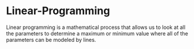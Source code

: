 # Linear-Programming
Linear programming is a mathematical process that allows us to look at all the parameters to determine a maximum or minimum value where all of the parameters can be modeled by lines. 
